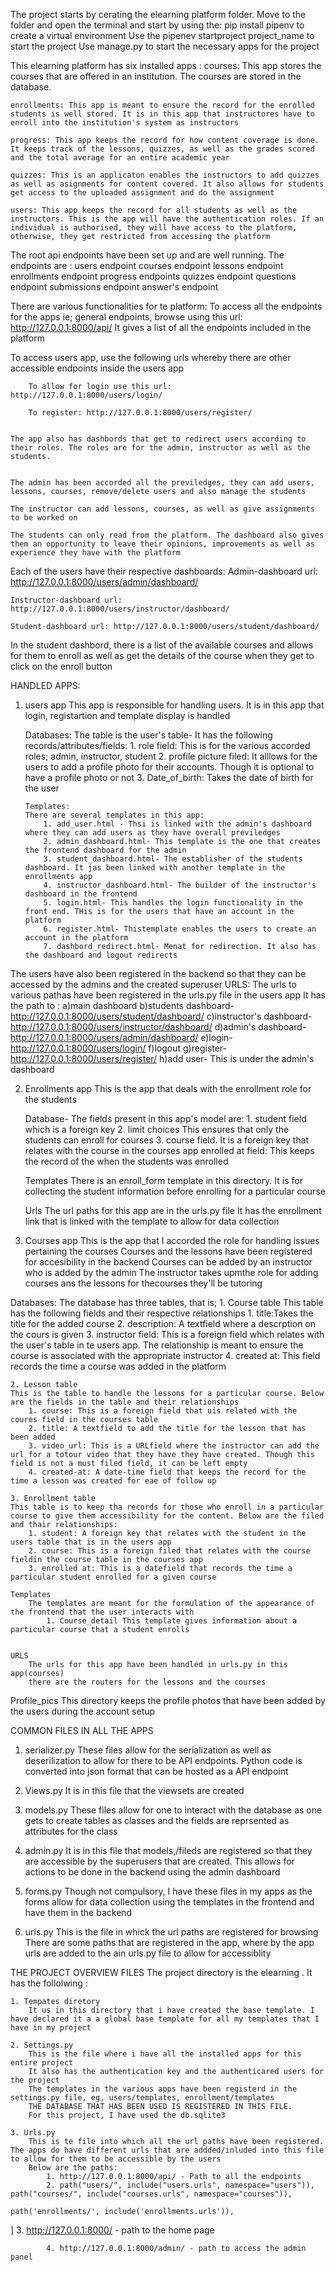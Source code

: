 The project starts by cerating the elearning platform folder.
Move to the folder and open the terminal and start by using the:
 pip install pipenv to create a virtual environment
 Use the pipenev startproject project_name to start the project
 Use manage.py to start the necessary apps for the project

This elearning platform has six installed apps : 
    courses: This app stores the courses that are offered in an institution. The courses are stored in the database.

    enrollments: This app is meant to ensure the record for the enrolled students is well stored. It is in this app that instructores have to enroll into the institution's system as instructors

    progress: This app keeps the record for how content coverage is done. It keeps track of the lessons, quizzes, as well as the grades scored and the total average for an entire academic year

    quizzes: This is an applicaton enables the instructors to add quizzes as well as asignments for content covered. It also allows for students get access to the uploaded assignment and do the assignment

    users: This app keeps the record for all students as well as the instructors. This is the app will have the authentication roles. If an individual is authorised, they will have access to the platform, otherwise, they get restricted from accessing the platform

The root api endpoints have been set up and are well running. The endpoints are : 
    users endpoint
    courses endpoint
    lessons endpoint
    enrollments endpoint
    progress endpoints
    quizzes endpoint
    questions endpoint
    submissions endpoint
    answer's endpoint
    

There are various functionalities for te platform: 
   To access all the endpoints for the apps ie; general endpoints, browse using this url: http://127.0.0.1:8000/api/ It gives a list of all the endpoints included in the platform

   To access users app, use the following urls whereby there are other accessible endpoints inside the users app

        To allow for login use this url: http://127.0.0.1:8000/users/login/

        To register: http://127.0.0.1:8000/users/register/

    
    The app also has dashbords that get to redirect users according to their roles. The roles are for the admin, instructor as well as the students.


    The admin has been accorded all the previledges, they can add users, lessons, courses, remove/delete users and also manage the students

    The instructor can add lessons, courses, as well as give assignments to be worked on

    The students can only read from the platform. The dashboard also gives them an opportunity to leave their opinions, improvements as well as experience they have with the platform

Each of the users have their respective dashboards: 
    Admin-dashboard url: http://127.0.0.1:8000/users/admin/dashboard/

    Instructor-dashboard url: http://127.0.0.1:8000/users/instructor/dashboard/

    Student-dashboard url: http://127.0.0.1:8000/users/student/dashboard/


In the student dashbord, there is a list of the available courses and allows for them to enroll as well as get the details of the course when they get to click on the enroll button

HANDLED APPS:
 1. users app
    This app is responsible for handling users. It is in this app that login, registartion and template display is handled

    Databases:
        The table is the user's table- It has the following records/attributes/fields:
            1. role field: This is for the various accorded roles; admin, instructor, student
            2. profile picture filed: It alllows for the users to add a profile photo for their accounts. Though it is optional to have a profile photo or not
            3. Date_of_birth: Takes the date of birth for the user

        Templates:
        There are several templates in this app:     
            1. add_user.html - Thsi is linked with the admin's dashboard where they can add users as they have overall previledges
            2. admin_dashboard.html- This template is the one that creates the frontend dashboard for the admin
            3. student_dashboard.html- The establisher of the students dashboard. It jas been linked with another template in the enrollments app
            4. instructor_dashboard.html- The builder of the instructor's dashboard in the frontend
            5. login.html- This handles the login functionality in the front end. THis is for the users that have an account in the platform
            6. register.html- Thistemplate enables the users to create an account in the platform
            7. dashbord_redirect.html- Menat for redirection. It also has the dashboard and logout redirects
    
The users have also been registered in the backend so that they can be accessed by the admins and the created superuser
        URLS:
            The urls to various pathas have been registered in the urls.py file in the users app
            It has the path to :
                a)main dashboard
                b)students dashboard-http://127.0.0.1:8000/users/student/dashboard/
                c)instructor's dashboard- http://127.0.0.1:8000/users/instructor/dashboard/
                d)admin's dashboard- http://127.0.0.1:8000/users/admin/dashboard/
                e)login- http://127.0.0.1:8000/users/login/
                f)logout
                g)register- http://127.0.0.1:8000/users/register/
                h)add user- This is under the admin's dashboard











2. Enrollments app
    This is the app that deals with the enrollment role for the students
     
     Database- The fields present in this app's model are:
        1. student field which is a foreign key
        2. limit choices This ensures that only the students can enroll for courses
        3. course field. It is a foreign key that relates with the course in the courses app
        enrolled at field: This keeps the record of the when the students was enrolled

    Templates
        There is an enroll_form template in this directory. It is for collecting the student information before enrolling for a particular course

    Urls
        The url paths for this app are in the urls.py file 
        It has the enrollment link that is linked with the template to allow for data collection




3. Courses app
This is the app that I accorded the role for handling issues pertaining the courses
Courses and the lessons have been registered for accesibility in the backend
Courses can be added by an instructor who is added by the admin
The instructor takes upmthe role for adding courses ans the lessons for thecourses they'll be tutoring

Databases:
The database has three tables, that is;
    1. Course table
    This table has the following fields and their respective relationships
        1. title:Takes the title for the added course
        2. description: A textfield where a descrption on the cours is given
        3. instructor field: This is a foreign field which relates with the user's table in te users app. The relationship is meant to ensure the course is associated with the appropriate instructor
        4. created at: This field records the time a course was added in the platform

    2. Lesson table
    This is the table to handle the lessons for a particular course. Below are the fields in the table and their relationships
        1. course: This is a foreign field that uis related with the coures field in the courses table
        2. title: A textfield to add the title for the lesson that has been added 
        3. video_url: This is a URLfield where the instructor can add the url for a totour video that they have they have created. Though this field is not a must filed field, it can be left empty
        4. created-at: A date-time field that keeps the record for the time a lesson was created for eae of follow up

    3. Enrollment table
    This table is to keep tha records for those who enroll in a particular course to give them accessibility for the content. Below are the filed and thair relationships:
        1. student: A foreign key that relates with the student in the users table that is in the users app
        2. course: This is a foreign filed that relates with the course fieldin the course table in the courses app
        3. enrolled at: This is a datefield that records the time a particular student enrolled for a given course

    Templates
        The templates are meant for the formulation of the appearance of the frontend that the user interacts with
            1. Course_detail This template gives information about a particular course that a student enrolls


    URLS
        The urls for this app have been handled in urls.py in this app(courses)
        there are the routers for the lessons and the courses

    

Profile_pics
This directory keeps the profile photos that have been added by the users during the account setup

COMMON FILES IN ALL THE APPS
1. serializer.py 
    These files allow for the serialization as well as deserilization to allow for there to be API endpoints.
    Python code is converted into json format that can be hosted as a API endpoint

2. Views.py
    It is in this file that the viewsets are created

3. models.py
    These files allow for one to interact with the database as one gets to create tables as classes and the fields are reprsented as attributes for the class

4. admin.py
    It is in this file that models,/fileds are registered so that they are accessible by the superusers that are created. 
    This allows for actions to be done in the backend using the admin  dashboard

5. forms.py
    Though not compulsory, I have these files in my apps as the forms allow for data collection using the templates in the frontend and have them in the backend

6. urls.py
    This is the file in whick the url paths are registered for browsing
    There are some paths that are registered in the app, where by the app urls are added to the ain urls.py file to allow for accessiblity


THE PROJECT OVERVIEW FILES
The project directory is the elearning . It has the follolwing :

    1. Tempates diretory
        It us in this directory that i have created the base template. I have declared it a a global base template for all my templates that I have in my project

    2. Settings.py
        This is the file where i have all the installed apps for this entire project
        It also has the authentication key and the authenticared users for the project
        The templates in the various apps have been registerd in the settings.py file, eg, users/templates, enrollment/templates
        THE DATABASE THAT HAS BEEN USED IS REGISTERED IN THIS FILE. 
        For this project, I have used the db.sqlite3

    3. Urls.py
        This is te file into which all the url paths have been registered. The apps do have different urls that are addded/inluded into this file to allow for them to be accessible by the users
        Below are the paths:
            1. http://127.0.0.1:8000/api/ - Path to all the endpoints
            2. path("users/", include("users.urls", namespace="users")),  
    path("courses/", include("courses.urls", namespace="courses")),  

    path('enrollments/', include('enrollments.urls')), 

]
            3. http://127.0.0.1:8000/ - path to the home page

            4. http://127.0.0.1:8000/admin/ - path to access the admin panel





        




 




